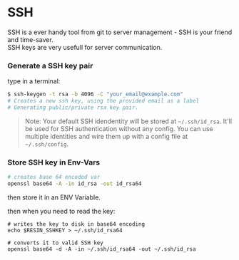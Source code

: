 # SSH
SSH is a ever handy tool from git to server management - SSH is your friend and time-saver.  
SSH keys are very usefull for server communication.

### Generate a SSH key pair

type in a terminal:

```sh
$ ssh-keygen -t rsa -b 4096 -C "your_email@example.com"
# Creates a new ssh key, using the provided email as a label
# Generating public/private rsa key pair.
```

> Note: Your default SSH idendentity will be stored at `~/.ssh/id_rsa`. It'll be used for SSH authentication without any config. You can use multiple identities and wire them up with a config file at `~/.ssh/config`.

### Store SSH key in Env-Vars

```sh
# creates base 64 encoded var 
openssl base64 -A -in id_rsa -out id_rsa64
```

then store it in an ENV Variable.

then when you need to read the key:

```shell
# writes the key to disk in base64 encoding
echo $RESIN_SSHKEY > ~/.ssh/id_rsa64

# converts it to valid SSH key
openssl base64 -d -A -in ~/.ssh/id_rsa64 -out ~/.ssh/id_rsa 
```
